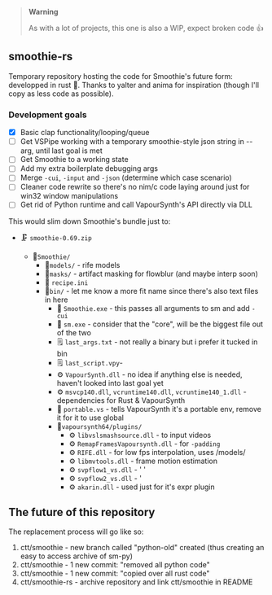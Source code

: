 > **Warning**
>
> As with a lot of projects, this one is also a WIP, expect broken code 👍

## smoothie-rs

Temporary repository hosting the code for Smoothie's future form: developped in rust 🦀.
Thanks to yalter and anima for inspiration (though I'll copy as less code as possible).

### Development goals

- [X] Basic clap functionality/looping/queue
- [ ] Get VSPipe working with a temporary smoothie-style json string in --arg, until last goal is met
- [ ] Get Smoothie to a working state
- [ ] Add my extra boilerplate debugging args
- [ ] Merge `-cui`, `-input` and `-json` (determine which case scenario)
- [ ] Cleaner code rewrite so there's no nim/c code laying around just for win32 window manipulations
- [ ] Get rid of Python runtime and call VapourSynth's API directly via DLL

This would slim down Smoothie's bundle just to:

- 🗜 `smoothie-0.69.zip`

    - 📂``Smoothie/``
        - 📂``models/`` - rife models
        - 📂``masks/`` - artifact masking for flowblur (and maybe interp soon)
        - 📝 ``recipe.ini``
        - 📂``bin/`` - let me know a more fit name since there's also text files in here
            - 🧋 ``Smoothie.exe`` - this passes all arguments to sm and add `-cui`
            - 💾 ``sm.exe`` - consider that the "core", will be the biggest file out of the two
            - 🗒 ``last_args.txt`` - not really a binary but i prefer it tucked in bin
            - 🗒 ``last_script.vpy``- 
            - ⚙ `VapourSynth.dll` - no idea if anything else is needed, haven't looked into last goal yet
            - ⚙ `msvcp140.dll`, `vcruntime140.dll`, `vcruntime140_1.dll` - dependencies for Rust & VapourSynth
            - 📝 `portable.vs` - tells VapourSynth it's a portable env, remove it for it to use global
            - 📂``vapoursynth64/plugins/``
                - ⚙ ``libvslsmashsource.dll`` - to input videos
                - ⚙ ``RemapFramesVapoursynth.dll`` - for `-padding`
                - ⚙ ``RIFE.dll`` - for low fps interpolation, uses /models/
                - ⚙ ``libmvtools.dll`` - frame motion estimation
                - ⚙ ``svpflow1_vs.dll`` - ' '
                - ⚙ ``svpflow2_vs.dll`` - '
                - ⚙ ``akarin.dll`` - used just for it's expr plugin

## The future of this repository

The replacement process will go like so:

1. ctt/smoothie - new branch called "python-old" created (thus creating an easy to access archive of sm-py)
1. ctt/smoothie - 1 new commit: "removed all python code"
1. ctt/smoothie - 1 new commit: "copied over all rust code"
1. ctt/smoothie-rs - archive repository and link ctt/smoothie in README
